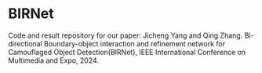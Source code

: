 # BIRNet
Code and result repository for our paper:  Jicheng Yang and Qing Zhang. Bi-directional Boundary-object interaction and refinement network for Camouflaged Object Detection(BIRNet), IEEE International Conference on Multimedia and Expo, 2024.
